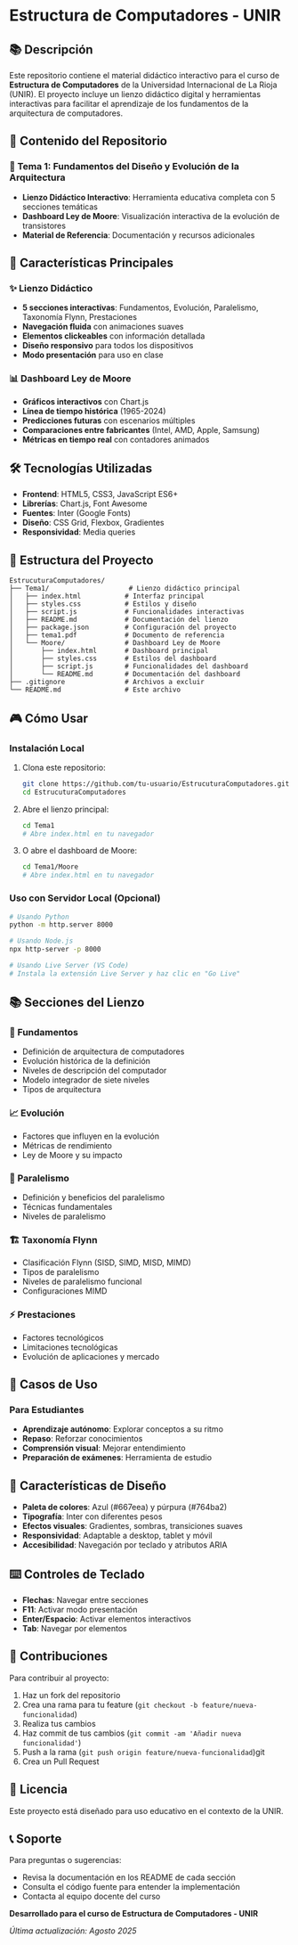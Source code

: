 # Estructura de Computadores - UNIR

## 📚 Descripción

Este repositorio contiene el material didáctico interactivo para el curso de **Estructura de Computadores** de la Universidad Internacional de La Rioja (UNIR). El proyecto incluye un lienzo didáctico digital y herramientas interactivas para facilitar el aprendizaje de los fundamentos de la arquitectura de computadores.

## 🎯 Contenido del Repositorio

### 📖 Tema 1: Fundamentos del Diseño y Evolución de la Arquitectura
- **Lienzo Didáctico Interactivo**: Herramienta educativa completa con 5 secciones temáticas
- **Dashboard Ley de Moore**: Visualización interactiva de la evolución de transistores
- **Material de Referencia**: Documentación y recursos adicionales

## 🚀 Características Principales

### ✨ Lienzo Didáctico
- **5 secciones interactivas**: Fundamentos, Evolución, Paralelismo, Taxonomía Flynn, Prestaciones
- **Navegación fluida** con animaciones suaves
- **Elementos clickeables** con información detallada
- **Diseño responsivo** para todos los dispositivos
- **Modo presentación** para uso en clase

### 📊 Dashboard Ley de Moore
- **Gráficos interactivos** con Chart.js
- **Línea de tiempo histórica** (1965-2024)
- **Predicciones futuras** con escenarios múltiples
- **Comparaciones entre fabricantes** (Intel, AMD, Apple, Samsung)
- **Métricas en tiempo real** con contadores animados

## 🛠️ Tecnologías Utilizadas

- **Frontend**: HTML5, CSS3, JavaScript ES6+
- **Librerías**: Chart.js, Font Awesome
- **Fuentes**: Inter (Google Fonts)
- **Diseño**: CSS Grid, Flexbox, Gradientes
- **Responsividad**: Media queries

## 📁 Estructura del Proyecto

```
EstrucuturaComputadores/
├── Tema1/                    # Lienzo didáctico principal
│   ├── index.html           # Interfaz principal
│   ├── styles.css           # Estilos y diseño
│   ├── script.js            # Funcionalidades interactivas
│   ├── README.md            # Documentación del lienzo
│   ├── package.json         # Configuración del proyecto
│   ├── tema1.pdf            # Documento de referencia
│   └── Moore/               # Dashboard Ley de Moore
│       ├── index.html       # Dashboard principal
│       ├── styles.css       # Estilos del dashboard
│       ├── script.js        # Funcionalidades del dashboard
│       └── README.md        # Documentación del dashboard
├── .gitignore               # Archivos a excluir
└── README.md                # Este archivo
```

## 🎮 Cómo Usar

### Instalación Local
1. Clona este repositorio:
   ```bash
   git clone https://github.com/tu-usuario/EstrucuturaComputadores.git
   cd EstrucuturaComputadores
   ```

2. Abre el lienzo principal:
   ```bash
   cd Tema1
   # Abre index.html en tu navegador
   ```

3. O abre el dashboard de Moore:
   ```bash
   cd Tema1/Moore
   # Abre index.html en tu navegador
   ```

### Uso con Servidor Local (Opcional)
```bash
# Usando Python
python -m http.server 8000

# Usando Node.js
npx http-server -p 8000

# Usando Live Server (VS Code)
# Instala la extensión Live Server y haz clic en "Go Live"
```

## 📚 Secciones del Lienzo

### 🔧 Fundamentos
- Definición de arquitectura de computadores
- Evolución histórica de la definición
- Niveles de descripción del computador
- Modelo integrador de siete niveles
- Tipos de arquitectura

### 📈 Evolución
- Factores que influyen en la evolución
- Métricas de rendimiento
- Ley de Moore y su impacto

### 🔗 Paralelismo
- Definición y beneficios del paralelismo
- Técnicas fundamentales
- Niveles de paralelismo

### 🏗️ Taxonomía Flynn
- Clasificación Flynn (SISD, SIMD, MISD, MIMD)
- Tipos de paralelismo
- Niveles de paralelismo funcional
- Configuraciones MIMD

### ⚡ Prestaciones
- Factores tecnológicos
- Limitaciones tecnológicas
- Evolución de aplicaciones y mercado

## 🎯 Casos de Uso


### Para Estudiantes
- **Aprendizaje autónomo**: Explorar conceptos a su ritmo
- **Repaso**: Reforzar conocimientos
- **Comprensión visual**: Mejorar entendimiento
- **Preparación de exámenes**: Herramienta de estudio

## 🎨 Características de Diseño

- **Paleta de colores**: Azul (#667eea) y púrpura (#764ba2)
- **Tipografía**: Inter con diferentes pesos
- **Efectos visuales**: Gradientes, sombras, transiciones suaves
- **Responsividad**: Adaptable a desktop, tablet y móvil
- **Accesibilidad**: Navegación por teclado y atributos ARIA

## ⌨️ Controles de Teclado

- **Flechas**: Navegar entre secciones
- **F11**: Activar modo presentación
- **Enter/Espacio**: Activar elementos interactivos
- **Tab**: Navegar por elementos

## 🤝 Contribuciones

Para contribuir al proyecto:

1. Haz un fork del repositorio
2. Crea una rama para tu feature (`git checkout -b feature/nueva-funcionalidad`)
3. Realiza tus cambios
4. Haz commit de tus cambios (`git commit -am 'Añadir nueva funcionalidad'`)
5. Push a la rama (`git push origin feature/nueva-funcionalidad`)git 
6. Crea un Pull Request

## 📄 Licencia

Este proyecto está diseñado para uso educativo en el contexto de la UNIR.

## 📞 Soporte

Para preguntas o sugerencias:
- Revisa la documentación en los README de cada sección
- Consulta el código fuente para entender la implementación
- Contacta al equipo docente del curso


**Desarrollado para el curso de Estructura de Computadores - UNIR**

*Última actualización: Agosto 2025*
